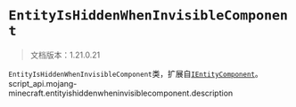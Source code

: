 # `EntityIsHiddenWhenInvisibleComponent`

> 文档版本：1.21.0.21

`EntityIsHiddenWhenInvisibleComponent`类，扩展自[`IEntityComponent`](./ientitycomponent.md)。script_api.mojang-minecraft.entityishiddenwheninvisiblecomponent.description
